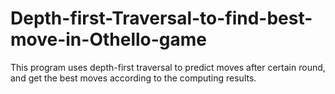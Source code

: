 # Depth-first-Traversal-to-find-best-move-in-Othello-game
This program uses depth-first traversal to predict moves after certain round, and get the best moves according to the computing results.
